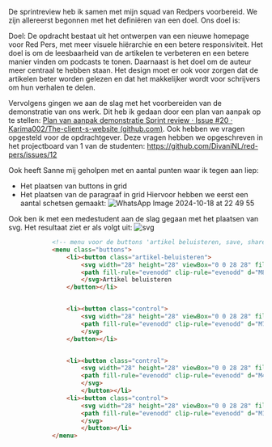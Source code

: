 De sprintreview heb ik samen met mijn squad van Redpers voorbereid. We zijn allereerst begonnen met het definiëren van een doel. Ons doel is:

Doel: De opdracht bestaat uit het ontwerpen van een nieuwe homepage voor Red Pers, met meer visuele hiërarchie en een betere responsiviteit. Het doel is om de leesbaarheid van de artikelen te verbeteren en een betere manier vinden om podcasts te tonen. Daarnaast is het doel om de auteur meer centraal te hebben staan. Het design moet er ook voor zorgen dat de artikelen beter worden gelezen en dat het makkelijker wordt voor schrijvers om hun verhalen te delen.

Vervolgens gingen we aan de slag met het voorbereiden van de demonstratie van ons werk. Dit heb ik gedaan door een plan van aanpak op te stellen: [Plan van aanpak demonstratie Sprint review · Issue #20 · Karima002/The-client-s-website (](https://github.com/Karima002/The-client-s-website/issues/20)[github.com](http://github.com/)[)](https://github.com/Karima002/The-client-s-website/issues/20). Ook hebben we vragen opgesteld voor de opdrachtgever. Deze vragen hebben we opgeschreven in het projectboard van 1 van de studenten: https://github.com/DivaniNL/red-pers/issues/12

Ook heeft Sanne mij geholpen met en aantal punten waar ik tegen aan liep:
- Het plaatsen van buttons in grid
- Het plaatsen van de paragraaf in grid
Hiervoor hebben we eerst een aantal schetsen gemaakt:
![WhatsApp Image 2024-10-18 at 22 49 55](https://github.com/user-attachments/assets/97719372-6b0f-4685-ac2e-f83267f80aa9)


Ook ben ik met een medestudent aan de slag gegaan met het plaatsen van svg. Het resultaat ziet er als volgt uit:
![svg](https://github.com/user-attachments/assets/e9d74629-abaa-4c73-bf56-044a6fe70736)

```html
            <!-- menu voor de buttons 'artikel beluisteren, save, share and font' -->
            <menu class="buttons">
                <li><button class="artikel-beluisteren">
                    <svg width="28" height="28" viewBox="0 0 28 28" fill="none" xmlns="http://www.w3.org/2000/svg">
                    <path fill-rule="evenodd" clip-rule="evenodd" d="M8.74992 6.95373V21.0463L18.816 14L8.74992 6.95373ZM7.58325 5.87817C7.58325 5.38735 8.13575 5.09972 8.53782 5.38117L20.1405 13.503C20.4855 13.7445 20.4855 14.2555 20.1405 14.497L8.53782 22.6189C8.13578 22.9003 7.58325 22.6127 7.58325 22.1219V5.87817Z" fill="#AF726B"/>
                    </svg>Artikel beluisteren
                </button></li>


                <li><button class="control">
                    <svg width="28" height="28" viewBox="0 0 28 28" fill="none" xmlns="http://www.w3.org/2000/svg">
                    <path fill-rule="evenodd" clip-rule="evenodd" d="M7.58325 5.25H20.4166V23.208L13.9999 19.2778L7.58325 23.208V5.25ZM8.74992 6.41667V21.1253L13.5734 18.171C13.8351 18.0106 14.1647 18.0106 14.4265 18.171L19.2499 21.1253V6.41667H8.74992Z" fill="#7B7B7A"/>
                    </svg>
                </button></li>


                <li><button class="control">
                    <svg width="28" height="28" viewBox="0 0 28 28" fill="none" xmlns="http://www.w3.org/2000/svg">
                    <path fill-rule="evenodd" clip-rule="evenodd" d="M4.70792 5.89257C4.48423 5.88628 4.28261 6.00479 4.17575 6.18914C4.06312 6.38344 4.06092 6.64912 4.22341 6.85505C4.36555 7.0352 5.5184 8.498 6.73367 10.091C7.96424 11.704 9.21305 13.3917 9.5826 14.0517C9.74789 14.3468 9.99408 14.9961 10.281 15.8692C10.5617 16.7232 10.8654 17.7401 11.1496 18.7325C11.7177 20.7163 12.2027 22.5834 12.2623 22.8137C12.3294 23.0729 12.549 23.232 12.7755 23.2557C12.9895 23.2781 13.2064 23.1828 13.3325 22.9944L23.7945 7.35949C24.06 6.96281 23.7845 6.4291 23.3074 6.41568L4.70792 5.89257ZM7.66123 9.38332C7.00379 8.52156 6.36478 7.69804 5.89256 7.09302L20.8896 7.51481L10.3047 13.003C9.72578 12.1209 8.65677 10.6883 7.66123 9.38332ZM10.8579 14.0303C11.0255 14.4349 11.2068 14.9493 11.3894 15.5049C11.6768 16.3795 11.9852 17.4127 12.2711 18.4113C12.5787 19.4853 12.8619 20.5247 13.0675 21.2926L21.6826 8.41784L10.8579 14.0303Z" fill="#7B7B7A"/>
                    </svg>
                    </button></li>
                <li><button class="control">
                    <svg width="28" height="28" viewBox="0 0 28 28" fill="none" xmlns="http://www.w3.org/2000/svg">
                    <path fill-rule="evenodd" clip-rule="evenodd" d="M19.3912 16.0137L20.6326 19.0283C20.7656 19.3608 20.8542 19.649 20.8542 19.915C20.8542 20.6022 20.3444 20.8238 18.8592 20.8682V21.4667H24.5339V20.8682C23.9354 20.7795 23.4699 20.6465 23.2261 20.048L17.3297 5.70618H15.1131L15.7337 7.16918L11.3701 18.192L8.62407 11.5127H7.22407L7.61607 12.4367L4.39607 20.5707C4.25607 20.9487 3.96207 21.0327 3.57007 21.0887V21.4667H6.32807V21.0887C5.37607 21.0607 5.05407 20.9067 5.05407 20.4727C5.05407 20.3187 5.11007 20.1227 5.19407 19.9127L5.93607 18.0227H9.92607L10.6965 19.8937L10.6354 20.048C10.4137 20.6465 9.94822 20.7795 9.32755 20.8682V21.4667H13.6944V20.8682C13.1528 20.8522 12.74 20.8106 12.4333 20.7318C12.4014 20.685 12.3729 20.6317 12.3481 20.5707L11.8069 19.2544C11.8342 19.1736 11.8651 19.0906 11.8989 19.0062L13.0737 16.0137H19.3912ZM13.3397 15.3043L16.1771 8.10018L19.1031 15.3043H13.3397ZM6.10407 17.5747L7.89607 13.0247L9.74407 17.5747H6.10407Z" fill="#7B7B7A"/>
                    </svg>
                    </button></li>
            </menu>
   ```
